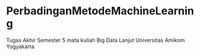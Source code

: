 # PerbadinganMetodeMachineLearning
Tugas Akhir Semester 5 mata kuliah Big Data Lanjut Universitas Amikom Yogyakarta

